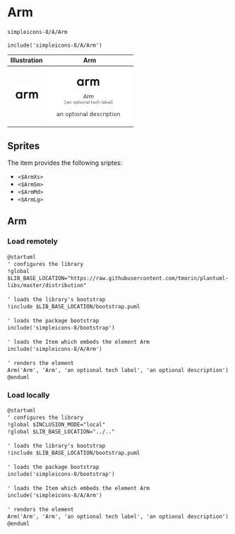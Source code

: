 # Arm


```text
simpleicons-8/A/Arm
```

```text
include('simpleicons-8/A/Arm')
```



| Illustration | Arm |
| :---: | :---: |
| ![illustration for Illustration](../../simpleicons-8/A/Arm.png) | ![illustration for Arm](../../simpleicons-8/A/Arm.Local.png) |



## Sprites
The item provides the following sriptes:

- `<$ArmXs>`
- `<$ArmSm>`
- `<$ArmMd>`
- `<$ArmLg>`





## Arm

### Load remotely
```plantuml
@startuml
' configures the library
!global $LIB_BASE_LOCATION="https://raw.githubusercontent.com/tmorin/plantuml-libs/master/distribution"

' loads the library's bootstrap
!include $LIB_BASE_LOCATION/bootstrap.puml

' loads the package bootstrap
include('simpleicons-8/bootstrap')

' loads the Item which embeds the element Arm
include('simpleicons-8/A/Arm')

' renders the element
Arm('Arm', 'Arm', 'an optional tech label', 'an optional description')
@enduml
```

### Load locally
```plantuml
@startuml
' configures the library
!global $INCLUSION_MODE="local"
!global $LIB_BASE_LOCATION="../.."

' loads the library's bootstrap
!include $LIB_BASE_LOCATION/bootstrap.puml

' loads the package bootstrap
include('simpleicons-8/bootstrap')

' loads the Item which embeds the element Arm
include('simpleicons-8/A/Arm')

' renders the element
Arm('Arm', 'Arm', 'an optional tech label', 'an optional description')
@enduml
```


